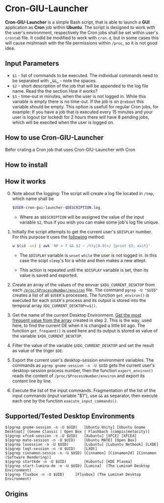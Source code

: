 # Cron-GIU-Launcher

**Cron-GIU-Launcher** is a simple Bash script, that is able to launch a **GUI** application as **Cron** job within **Ubuntu**. The script is designed to work with the user's environment, respectively the Cron jobs shall be set within user's `crontab` file. It codld be modified to work with `cron.d`, but in some cases this will cause mishmash with the file permissions within `/proc`, so it is not good idea. 

## Input Parameters

- `$1` - list of commands to be executed. The individual commands need to be separated with `␣&&␣` - note the spaces.
- `$2` - short description of the job that will be appended to the log file name. Read the the section *How it works?*
- `$3` - time-out in minutes, when the user is not logged in. While this variable is empty there is no time-out. If the job is on `@reboot` this variable should be empty. This option is usefull for regular Cron jobs, for example: If you have a job that is executed every 15 minutes and your user is logout (or locked) for 2 hours there will have 8 pending jobs, which will be execited when the user is logged on.

## How to use Cron-GIU-Launcher

Befor crating a Cron job that uses Cron-GIU-Launcher with Cron

## How to install

## How it works

0. Note about the logging: The script will create a log file located in `/tmp`, which name shall be 

	````bash
	$USER-cron-gui-launcher-$DESCRIPTION.log
	````

     - Where as `$DESCRIPTION` will be assigned the value of the input variable `$2`, thus if you wish you can make some job's log file unique.

1. Initially the script attempts to get the current user's `$DISPLAY` number. For this purpose it uses the <a href="https://askubuntu.com/a/744751/566421">following</a> method:

	````bash
	w $(id -un) | awk 'NF > 7 && $2 ~ /tty[0-9]+/ {print $3; exit}'
	````
   
   - The `$DISPLAY` variable is `unset` `while` the user is not logged in. In this case the scipt `sleep`'s for a while and then makes a new attept.
   
   - This action is repeated until the `$DISPLAY` variable is set, then its value is saved and exported. 

2. Create an array of the values of the envvar `$XDG_CURRENT_DESKTOP` from each <a href="http://manpages.ubuntu.com/manpages/trusty/man5/proc.5.html">`/proc/$ProcessNumber/environ`</a> file. The command `pgrep -U "$UID"` creates a list of all `$USER`'s processes. The function `get_environ()` is executed for each `$USER`'s process and its output is stored into the temporal array `XDG_CURRENT_DESKTOP+=$()`.

3. Get the name of the current Desktop Environment. <a href="https://stackoverflow.com/questions/43440425/most-frequent-element-in-an-array-bash-3-2">Get the most frequent value from the array</a> created in step 2. This is the way, used here, to find the current DE when it is changed a little bit ago. The function `get_frequent()` is used here and its output is stored as value of the variable `$XDG_CURRENT_DESKTOP`.

4. Filter the value of the variable `$XDG_CURRENT_DESKTOP` and set the result as value of the triger `$DE`.

5. Export the current user's desktop-session environment variables. The commands as `pgrep gnome-session -n -U $UID` gets the current user's desktop-session process number, then the function `export_environ()` reads the content of `/proc/$ProcessNumber/environ` and export its content line by line.

6. Execute the list of the input commands. Fragmentation of the list of the input commands (input variable "$1"), use ` && ` as separator, then execute each one by the function `execute_input_commands()`.

## Supported/Tested Desktop Environments

	$(pgrep gnome-session -n -U $UID)	[Ubuntu Unity] [Ubuntu Gnome Desktopt] [Gnome Classic | Open Box | Flashbach (compis|metacity)]
	$(pgrep xfce4-session -n -U $UID)	[Xubuntu] [XFCE] [XFCE4]
	$(pgrep mate-session -n -U $UID)	[Ubuntu MATE] [Open Box]
	$(pgrep lxsession -n -U $UID)		[Lubuntu] [Lubuntu Netbook] [LXDE]
	$(pgrep lxqt-session -n -U $UID)	[LXQt]
	$(pgrep cinnamon-sessio -n -U $UID)	[Cinnamon] [Cinnamon2d] [Cinnamon (Software Rendering)]
	$(pgrep startkde -n -U $UID)		[Kubuntu] [KDE Plasma]
	$(pgrep start-lumina-de -n -U $UID)	[Lumina]  (The Lumina® Desktop Environment)
	$(pgrep fluxbox -n -U $UID)		[Fluxbox] (The Lumina® Desktop Environment)

	
	
## Origins

